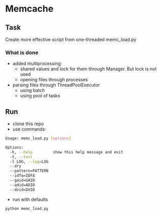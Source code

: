 #  Memcache

## Task
Create more effective script from one-threaded memc_load.py

### What is done
- added multiprocessing:
  - shared values and lock for them through Manager. But lock is not used
  - opening files through processes
- parsing files through ThreadPoolExecutor
  - using batch
  - using pool of tasks

## Run
- clone this repo
- use commands:
```bash
Usage: memc_load.py [options]

Options:
  -h, --help         show this help message and exit
  -t, --test         
  -l LOG, --log=LOG  
  --dry              
  --pattern=PATTERN  
  --idfa=IDFA        
  --gaid=GAID        
  --adid=ADID        
  --dvid=DVID        
```
- run with defaults
```bash
python memc_load.py
```



